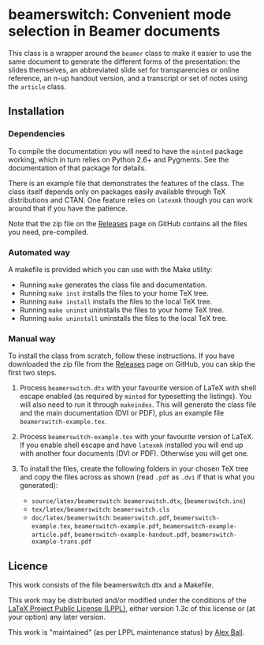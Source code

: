 # beamerswitch: Convenient mode selection in Beamer documents

This class is a wrapper around the `beamer` class to make it easier to use the
same document to generate the different forms of the presentation: the slides
themselves, an abbreviated slide set for transparencies or online reference,
an n-up handout version, and a transcript or set of notes using the `article`
class.

## Installation

### Dependencies

To compile the documentation you will need to have the `minted` package working,
which in turn relies on Python 2.6+ and Pygments. See the documentation of that
package for details.

There is an example file that demonstrates the features of the class.
The class itself depends only on packages easily available through TeX
distributions and CTAN. One feature relies on `latexmk` though you can work
around that if you have the patience.

Note that the zip file on the [Releases] page on GitHub contains all the files
you need, pre-compiled.

[Releases]: https://github.com/alex-ball/beamerswitch/releases

### Automated way

A makefile is provided which you can use with the Make utility:

  * Running `make` generates the class file and documentation.
  * Running `make inst` installs the files to your home TeX tree.
  * Running `make install` installs the files to the local TeX tree.
  * Running `make uninst` uninstalls the files to your home TeX tree.
  * Running `make uninstall` uninstalls the files to the local TeX tree.

### Manual way

To install the class from scratch, follow these instructions. If you have
downloaded the zip file from the [Releases] page on GitHub, you can skip the
first two steps.

 1. Process `beamerswitch.dtx` with your favourite version of LaTeX with shell
    escape enabled (as required by `minted` for typesetting the listings). You
    will also need to run it through `makeindex`. This will generate the class
    file and the main documentation (DVI or PDF), plus an example file
    `beamerswitch-example.tex`.

 2. Process `beamerswitch-example.tex` with your favourite version of LaTeX. If
    you enable shell escape and have `latexmk` installed you will end up with
    another four documents (DVI or PDF). Otherwise you will get one.

 3. To install the files, create the following folders in your chosen TeX tree
    and copy the files across as shown (read `.pdf` as `.dvi` if that is what
    you generated):

     * `source/latex/beamerswitch`:
       `beamerswitch.dtx`,
       (`beamerswitch.ins`)
     * `tex/latex/beamerswitch`:
       `beamerswitch.cls`
     * `doc/latex/beamerswitch`:
       `beamerswitch.pdf`,
       `beamerswitch-example.tex`,
       `beamerswitch-example.pdf`,
       `beamerswitch-example-article.pdf`,
       `beamerswitch-example-handout.pdf`,
       `beamerswitch-example-trans.pdf`

## Licence

This work consists of the file beamerswitch.dtx and a Makefile.

This work may be distributed and/or modified under the conditions of the
[LaTeX Project Public License (LPPL)](http://www.latex-project.org/lppl.txt),
either version 1.3c of this license or (at your option) any later version.

This work is "maintained" (as per LPPL maintenance status) by
[Alex Ball](http://alexball.me.uk/).

